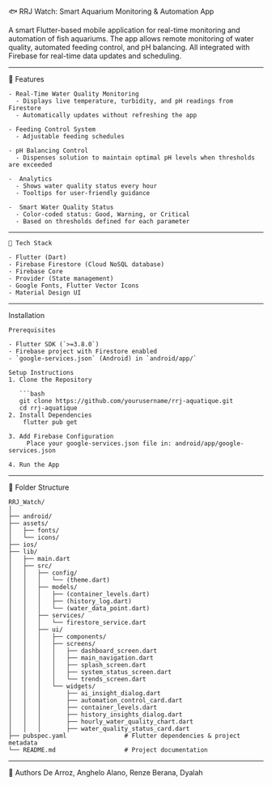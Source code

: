 🐟 RRJ Watch: Smart Aquarium Monitoring & Automation App

A smart Flutter-based mobile application for real-time monitoring and automation of fish aquariums. The app allows remote monitoring of water quality, automated feeding control, and pH balancing. All integrated with Firebase for real-time data updates and scheduling.

---
📱 Features
```plaintext
- Real-Time Water Quality Monitoring
  - Displays live temperature, turbidity, and pH readings from Firestore
  - Automatically updates without refreshing the app

- Feeding Control System
  - Adjustable feeding schedules

- pH Balancing Control
  - Dispenses solution to maintain optimal pH levels when thresholds are exceeded

-  Analytics 
  - Shows water quality status every hour
  - Tooltips for user-friendly guidance

-  Smart Water Quality Status
  - Color-coded status: Good, Warning, or Critical
  - Based on thresholds defined for each parameter
```
---
```plaintext
🧰 Tech Stack

- Flutter (Dart)
- Firebase Firestore (Cloud NoSQL database)
- Firebase Core
- Provider (State management)
- Google Fonts, Flutter Vector Icons
- Material Design UI
```
---

Installation
```plaintext
Prerequisites

- Flutter SDK (`>=3.8.0`)
- Firebase project with Firestore enabled
- `google-services.json` (Android) in `android/app/`

Setup Instructions
1. Clone the Repository

   ```bash
   git clone https://github.com/yourusername/rrj-aquatique.git
   cd rrj-aquatique
2. Install Dependencies
    flutter pub get
   
3. Add Firebase Configuration
     Place your google-services.json file in: android/app/google-services.json

4. Run the App
```
---

📁 Folder Structure
```plaintext
RRJ_Watch/
│
├── android/                    
├── assets/                     
│   ├── fonts/
│   └── icons/
├── ios/                        
├── lib/
│   ├── main.dart               
│   ├── src/
│   │   ├── config/
│   │   │   └── (theme.dart)
│   │   ├── models/
│   │   │   ├── (container_levels.dart)
│   │   │   ├── (history_log.dart)
│   │   │   └── (water_data_point.dart)
│   │   ├── services/
│   │   │   └── firestore_service.dart
│   │   ├── ui/
│   │   │   ├── components/
│   │   │   ├── screens/
│   │   │   │   ├── dashboard_screen.dart
│   │   │   │   ├── main_navigation.dart
│   │   │   │   ├── splash_screen.dart
│   │   │   │   ├── system_status_screen.dart
│   │   │   │   └── trends_screen.dart
│   │   │   └── widgets/
│   │   │       ├── ai_insight_dialog.dart
│   │   │       ├── automation_control_card.dart
│   │   │       ├── container_levels.dart
│   │   │       ├── history_insights_dialog.dart
│   │   │       ├── hourly_water_quality_chart.dart
│   │   │       ├── water_quality_status_card.dart
├── pubspec.yaml                # Flutter dependencies & project metadata
└── README.md                   # Project documentation
```
---

👥 Authors
De Arroz, Anghelo 
Alano, Renze 
Berana, Dyalah
